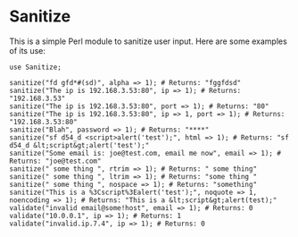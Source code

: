 Sanitize
========
This is a simple Perl module to sanitize user input. Here are some examples of its use:

    use Sanitize;
    
    sanitize("fd gfd*#(sd)", alpha => 1); # Returns: "fggfdsd"
    sanitize("The ip is 192.168.3.53:80", ip => 1); # Returns: "192.168.3.53"
    sanitize("The ip is 192.168.3.53:80", port => 1); # Returns: "80"
    sanitize("The ip is 192.168.3.53:80", ip => 1, port => 1); # Returns: "192.168.3.53:80"
    sanitize("Blah", password => 1); # Returns: "****"
    sanitize("sf d54_d <script>alert('test');", html => 1); # Returns: "sf d54_d &lt;script&gt;alert('test');"
    sanitize("Some email is: joe@test.com, email me now", email => 1); # Returns: "joe@test.com"
    sanitize(" some thing ", rtrim => 1); # Returns: " some thing"
    sanitize(" some thing ", ltrim => 1); # Returns: "some thing "
    sanitize(" some thing ", nospace => 1); # Returns: "something"
    sanitize("This is a %3Cscript%3Ealert('test');", noquote => 1, noencoding => 1); # Returns: "This is a &lt;script&gt;alert(test);"
    validate("invalid email@some!host", email => 1); # Returns: 0
    validate("10.0.0.1", ip => 1); # Returns: 1
    validate("invalid.ip.7.4", ip => 1); # Returns: 0

